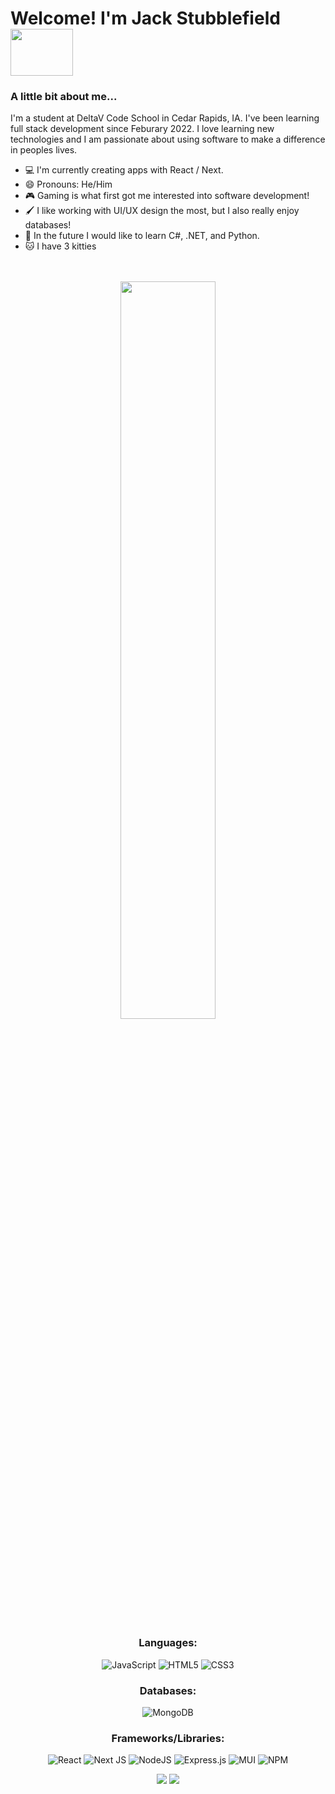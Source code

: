 <h1> Welcome! I'm Jack Stubblefield <img src='https://i.pinimg.com/originals/fe/61/dc/fe61dc2b7ef08a538b906eced7fa5cb5.gif' height='75' width='100'> </h1>

<h3> A little bit about me... </h3> 

<p> I'm a student at DeltaV Code School in Cedar Rapids, IA. I've been learning full stack development since Feburary 2022. I love learning new technologies and I am passionate about using software to make a difference in peoples lives.</p>

- 💻 I'm currently creating apps with React / Next.
- 😄 Pronouns: He/Him
- 🎮 Gaming is what first got me interested into software development!
- 🖌️ I like working with UI/UX design the most, but I also really enjoy databases!
- 📆 In the future I would like to learn C#, .NET, and Python.
- 🐱 I have 3 kitties<br><br><br>

<p align='center'>
 <img src='https://c.tenor.com/P9pPZ1prRCMAAAAd/pokemon-pikachu.gif' width=55%/><br>
</p>

<h3 align='center'> Languages: </h3>

<div align='center'>
 
 ![JavaScript](https://img.shields.io/badge/javascript-%23323330.svg?style=for-the-badge&logo=javascript&logoColor=%23F7DF1E)
 ![HTML5](https://img.shields.io/badge/html5-%23E34F26.svg?style=for-the-badge&logo=html5&logoColor=white)
 ![CSS3](https://img.shields.io/badge/css3-%231572B6.svg?style=for-the-badge&logo=css3&logoColor=white)
 
</div>

<h3 align='center'> Databases: </h3>

<div align='center'>
 
 ![MongoDB](https://img.shields.io/badge/MongoDB-%234ea94b.svg?style=for-the-badge&logo=mongodb&logoColor=white)
 
</div>

<h3 align='center'> Frameworks/Libraries: </h3>

<div align='center'>
 
 ![React](https://img.shields.io/badge/react-%2320232a.svg?style=for-the-badge&logo=react&logoColor=%2361DAFB)
 ![Next JS](https://img.shields.io/badge/Next-black?style=for-the-badge&logo=next.js&logoColor=white)
 ![NodeJS](https://img.shields.io/badge/node.js-6DA55F?style=for-the-badge&logo=node.js&logoColor=white)
 ![Express.js](https://img.shields.io/badge/express.js-%23404d59.svg?style=for-the-badge&logo=express&logoColor=%2361DAFB)
 ![MUI](https://img.shields.io/badge/MUI-%230081CB.svg?style=for-the-badge&logo=mui&logoColor=white)
 ![NPM](https://img.shields.io/badge/NPM-%23000000.svg?style=for-the-badge&logo=npm&logoColor=white)
 
</div>

<div align='center'>
 <img src="http://github-readme-streak-stats.herokuapp.com?user=Jacks-01&theme=ayu-mirage" />
 <img src="https://github-readme-stats.vercel.app/api?username=Jacks-01&show_icons=true&theme=ayu-mirage" />
</div>
